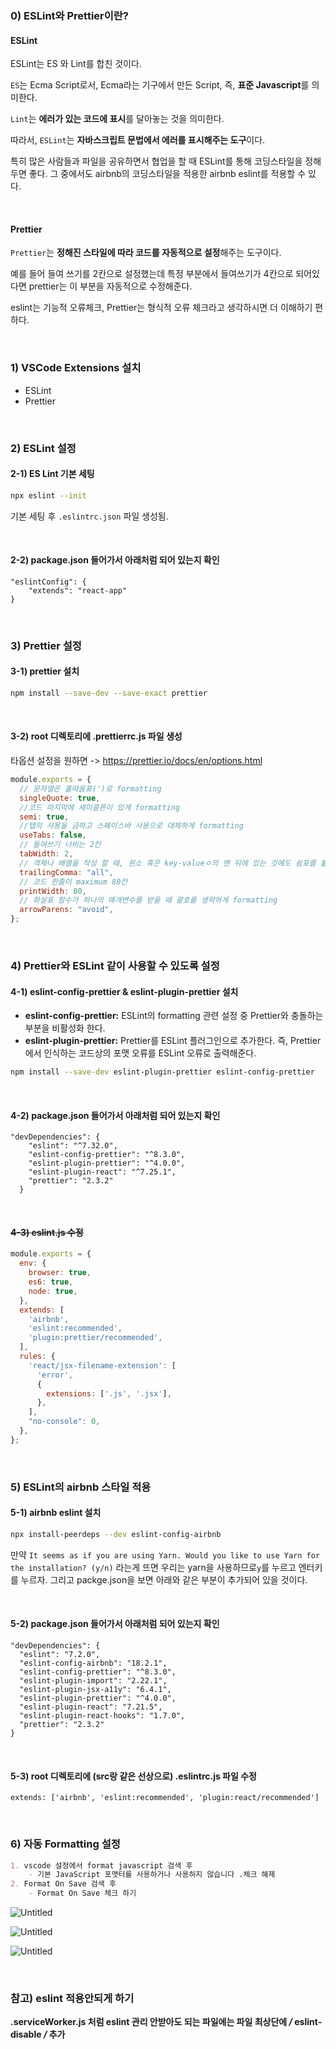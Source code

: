 ### 0) ESLint와 Prettier이란?

#### ESLint
ESLint는 ES 와 Lint를 합친 것이다.

`ES`는 Ecma Script로서, Ecma라는 기구에서 만든 Script, 즉, **표준 Javascript**를 의미한다.

`Lint`는 **에러가 있는 코드에 표시**를 달아놓는 것을 의미한다. 

따라서, `ESLint`는 **자바스크립트 문법에서 에러를 표시해주는 도구**이다.

특히 많은 사람들과 파일을 공유하면서 협업을 할 때 ESLint를 통해 코딩스타일을 정해두면 좋다. 그 중에서도 airbnb의 코딩스타일을 적용한 airbnb eslint를 적용할 수 있다.

<br>

#### Prettier

`Prettier`는 **정해진 스타일에 따라 코드를 자동적으로 설정**해주는 도구이다.

예를 들어 들여 쓰기를 2칸으로 설정했는데 특정 부분에서 들여쓰기가 4칸으로 되어있다면 prettier는 이 부분을 자동적으로 수정해준다. 

eslint는 기능적 오류체크, Prettier는 형식적 오류 체크라고 생각하시면 더 이해하기 편하다.

<br>

### 1) **VSCode Extensions 설치**

- ESLint
- Prettier

<br>

### 2) ESLint 설정


#### 2-1) ES Lint 기본 세팅

```bash
npx eslint --init
```

기본 세팅 후 `.eslintrc.json` 파일 생성됨.

<br>

#### 2-2) **package.json 들어가서 아래처럼 되어 있는지 확인**

```
"eslintConfig": {
    "extends": "react-app"
}
```

<br>

### 3) Prettier 설정


#### 3-1) **prettier 설치**

```bash
npm install --save-dev --save-exact prettier
```

<br>

#### 3-2) **root 디렉토리에 .prettierrc.js 파일 생성**

타옵션 설정을 원하면 -> https://prettier.io/docs/en/options.html

```jsx
module.exports = {
  // 문자열은 홀따옴표(')로 formatting
  singleQuote: true,
  //코드 마지막에 세미콜른이 있게 formatting
  semi: true,
  //탭의 사용을 금하고 스페이스바 사용으로 대체하게 formatting
  useTabs: false,
  // 들여쓰기 너비는 2칸
  tabWidth: 2,
  // 객체나 배열을 작성 할 때, 원소 혹은 key-valueㅇ의 맨 뒤에 있는 것에도 쉼표를 붙임
  trailingComma: "all",
  // 코드 한줄이 maximum 80칸
  printWidth: 80,
  // 화살표 함수가 하나의 매개변수를 받을 때 괄호를 생략하게 formatting
  arrowParens: "avoid",
};
```

<br>

### 4) Prettier와 ESLint 같이 사용할 수 있도록 설정


#### 4-1) **eslint-config-prettier & eslint-plugin-prettier 설치**

- **eslint-config-prettier:** ESLint의 formatting 관련 설정 중 Prettier와 충돌하는 부분을 비활성화 한다.
- **eslint-plugin-prettier:** Prettier를 ESLint 플러그인으로 추가한다. 즉, Prettier에서 인식하는 코드상의 포맷 오류를 ESLint 오류로 출력해준다.

```bash
npm install --save-dev eslint-plugin-prettier eslint-config-prettier
```

<br>

#### 4-2) **package.json 들어가서 아래처럼 되어 있는지 확인**

```
"devDependencies": {
    "eslint": "^7.32.0",
    "eslint-config-prettier": "^8.3.0",
    "eslint-plugin-prettier": "^4.0.0",
    "eslint-plugin-react": "^7.25.1",
    "prettier": "2.3.2"
  }
```

<br>

#### ~~4-3) **eslint.js 수정**~~

```jsx
module.exports = {
  env: {
    browser: true,
    es6: true,
    node: true,
  },
  extends: [
    'airbnb',
    'eslint:recommended',
    'plugin:prettier/recommended',
  ],
  rules: {
    'react/jsx-filename-extension': [
      'error',
      {
        extensions: ['.js', '.jsx'],
      },
    ],
    "no-console": 0,
  },
};
```

<br>

### 5) ESLint의 airbnb 스타일 적용

#### 5-1) **airbnb eslint 설치**

```bash
npx install-peerdeps --dev eslint-config-airbnb
```

만약 `It seems as if you are using Yarn. Would you like to use Yarn for the installation? (y/n)` 라는게 뜨면 우리는 yarn을 사용하므로`y`를 누르고 엔터키를 누르자.
그리고 packge.json을 보면 아래와 같은 부분이 추가되어 있을 것이다.

<br>

#### 5-2) **package.json 들어가서 아래처럼 되어 있는지 확인**

```
"devDependencies": {
  "eslint": "7.2.0",
  "eslint-config-airbnb": "18.2.1",
  "eslint-config-prettier": "^8.3.0",
  "eslint-plugin-import": "2.22.1",
  "eslint-plugin-jsx-a11y": "6.4.1",
  "eslint-plugin-prettier": "^4.0.0",
  "eslint-plugin-react": "7.21.5",
  "eslint-plugin-react-hooks": "1.7.0",
  "prettier": "2.3.2"
}
```

<br>

#### 5-3) **root 디렉토리에 (src랑 같은 선상으로) .eslintrc.js 파일 수정**

```
extends: ['airbnb', 'eslint:recommended', 'plugin:react/recommended']
```
<br>

### 6) **자동 Formatting 설정**

```markdown
1. vscode 설정에서 format javascript 검색 후
    - 기본 JavaScript 포맷터를 사용하거나 사용하지 않습니다 .체크 해제
2. Format On Save 검색 후
    - Format On Save 체크 하기
```

![Untitled](https://s3-us-west-2.amazonaws.com/secure.notion-static.com/fd22a925-1326-428e-9587-d8ab153713af/Untitled.png)

![Untitled](https://s3-us-west-2.amazonaws.com/secure.notion-static.com/2b754bad-857f-4d8d-8bed-df8321161257/Untitled.png)

![Untitled](https://s3-us-west-2.amazonaws.com/secure.notion-static.com/25de8bbb-d32a-4c43-aa76-6228fb4f031b/Untitled.png)

<br>

### 참고) eslint 적용안되게 하기

**.serviceWorker.js 처럼 eslint 관리 안받아도 되는 파일에는 파일 최상단에 */* eslint-disable */* 추가**
